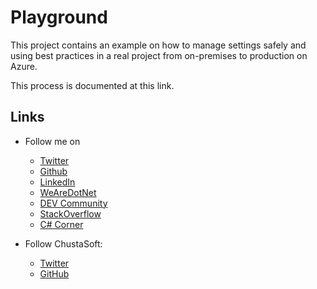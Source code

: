 # Playground

This project contains an example on how to manage settings safely and using best practices in a real project from on-premises to production on Azure.

This process is documented at this link.



## Links

- Follow me on
  - [Twitter](https://twitter.com/Xelit3_dev)
  - [Github](https://github.com/Xelit3)
  - [LinkedIn](https://www.linkedin.com/in/xabelaira/)
  - [WeAreDotNet](https://www.wearedotnet.io/Xelit3)
  - [DEV Community](https://dev.to/xelit3)
  - [StackOverflow](https://stackoverflow.com/users/4500091/xelit3)
  - [C# Corner](https://www.c-sharpcorner.com/myaccount/)


- Follow ChustaSoft:
  - [Twitter](https://twitter.com/ChustaSoft)
  - [GitHub](https://github.com/ChustaSoft)

